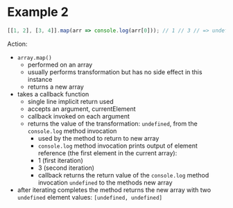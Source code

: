 # Example 2

```JavaScript
[[1, 2], [3, 4]].map(arr => console.log(arr[0])); // 1 // 3 // => undefined
```

Action: 
- `array.map()`
  - performed on an array
  - usually performs transformation but has no side effect in this instance
  - returns a new array
- takes a callback function
  - single line implicit return used
  - accepts an argument, currentElement
  - callback invoked on each argument
  - returns the value of the transformation: `undefined`, from the `console.log` method invocation
    - used by the method to return to new array
    - `console.log` method invocation prints output of element reference (the first element in the current array): 
    - 1 (first iteration)
    - 3 (second iteration)
    - callback returns the return value of the `console.log` method invocation `undefined` to the methods new array
- after iterating completes the method returns the new array with two `undefined` element values: `[undefined, undefined]`


<br>